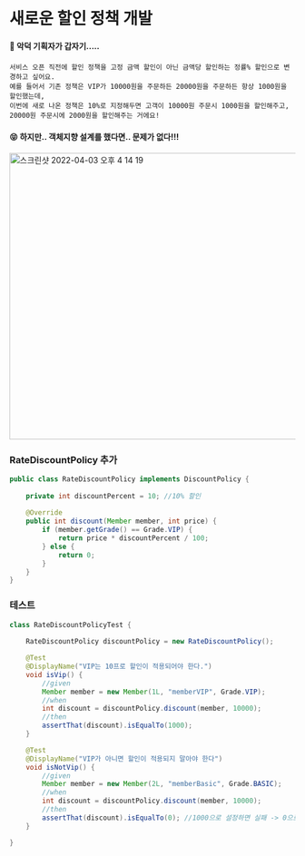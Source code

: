 # 새로운 할인 정책 개발

#### 👿 악덕 기획자가 갑자기.....

```
서비스 오픈 직전에 할인 정책을 고정 금액 할인이 아닌 금액당 할인하는 정률% 할인으로 변경하고 싶어요. 
예를 들어서 기존 정책은 VIP가 10000원을 주문하든 20000원을 주문하든 항상 1000원을 할인했는데, 
이번에 새로 나온 정책은 10%로 지정해두면 고객이 10000원 주문시 1000원을 할인해주고, 
20000원 주문시에 2000원을 할인해주는 거에요!
```

#### 😝 하지만.. 객체지향 설계를 했다면.. 문제가 없다!!!
<img width="505" alt="스크린샷 2022-04-03 오후 4 14 19" src="https://user-images.githubusercontent.com/97823928/161416184-59d86263-ccdc-44d6-9017-dcbb7265b81f.png">

### RateDiscountPolicy 추가

```java
public class RateDiscountPolicy implements DiscountPolicy {
    
    private int discountPercent = 10; //10% 할인
    
    @Override
    public int discount(Member member, int price) {
        if (member.getGrade() == Grade.VIP) {
            return price * discountPercent / 100;
        } else {
            return 0;
        }
    }
}
```

### 테스트

```java
class RateDiscountPolicyTest {
    
    RateDiscountPolicy discountPolicy = new RateDiscountPolicy();

    @Test
    @DisplayName("VIP는 10프로 할인이 적용되어야 한다.")
    void isVip() {
        //given
        Member member = new Member(1L, "memberVIP", Grade.VIP);
        //when
        int discount = discountPolicy.discount(member, 10000);
        //then
        assertThat(discount).isEqualTo(1000);
    }

    @Test
    @DisplayName("VIP가 아니면 할인이 적용되지 말아야 한다")
    void isNotVip() {
        //given
        Member member = new Member(2L, "memberBasic", Grade.BASIC);
        //when
        int discount = discountPolicy.discount(member, 10000);
        //then
        assertThat(discount).isEqualTo(0); //1000으로 설정하면 실패 -> 0으로 설정해놓자
    }

}
```
